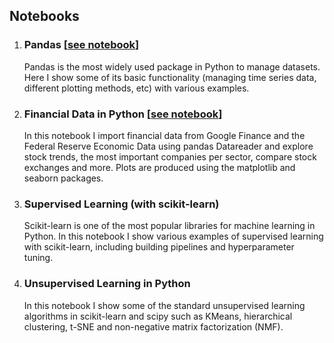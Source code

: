 ## Notebooks

1. ### Pandas [[see notebook](pandas.html#bottom)]
   
   Pandas is the most widely used package in Python to manage datasets. Here I show some of its basic functionality (managing time series data, different plotting methods, etc) with various examples. 
   
2. ### Financial Data in Python [[see notebook](financial.html#bottom)]

   In this notebook I import financial data from Google Finance and the Federal Reserve Economic Data using pandas Datareader and explore stock trends, the most important companies per sector, compare stock exchanges and more. Plots are produced using the matplotlib and seaborn packages.
   
3. ### Supervised Learning (with scikit-learn)

   Scikit-learn is one of the most popular libraries for machine learning in Python. In this notebook I show various examples of supervised learning with scikit-learn, including building pipelines and hyperparameter tuning.
   
4. ### Unsupervised Learning in Python

   In this notebook I show some of the standard unsupervised learning algorithms in scikit-learn and scipy such as KMeans, hierarchical clustering, t-SNE and non-negative matrix factorization (NMF).
